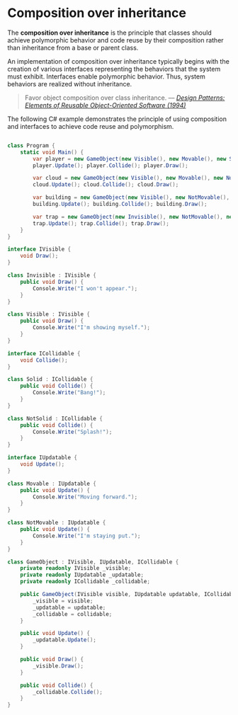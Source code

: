 # Composition over inheritance

 The **composition over inheritance** is the principle that classes should achieve polymorphic behavior and code reuse by their composition rather than inheritance from a base or parent class.

An implementation of composition over inheritance typically begins with the creation of various interfaces representing the behaviors that the system must exhibit. Interfaces enable polymorphic behavior. Thus, system behaviors are realized without inheritance.

> Favor object composition over class inheritance.
> –– <cite>[Design Patterns: Elements of Reusable Object-Oriented Software (1994)][1]</cite>

[1]: https://en.wikipedia.org/wiki/Design_Patterns

The following C# example demonstrates the principle of using composition and interfaces to achieve code reuse and polymorphism.

```csharp

class Program {
    static void Main() {
        var player = new GameObject(new Visible(), new Movable(), new Solid());
        player.Update(); player.Collide(); player.Draw();

        var cloud = new GameObject(new Visible(), new Movable(), new NotSolid());
        cloud.Update(); cloud.Collide(); cloud.Draw();

        var building = new GameObject(new Visible(), new NotMovable(), new Solid());
        building.Update(); building.Collide(); building.Draw();

        var trap = new GameObject(new Invisible(), new NotMovable(), new Solid());
        trap.Update(); trap.Collide(); trap.Draw();
    }
}

interface IVisible {
    void Draw();
}

class Invisible : IVisible {
    public void Draw() {
        Console.Write("I won't appear.");
    }
}

class Visible : IVisible {
    public void Draw() {
        Console.Write("I'm showing myself.");
    }
}

interface ICollidable {
    void Collide();
}

class Solid : ICollidable {
    public void Collide() {
        Console.Write("Bang!");
    }
}

class NotSolid : ICollidable {
    public void Collide() {
        Console.Write("Splash!");
    }
}

interface IUpdatable {
    void Update();
}

class Movable : IUpdatable {
    public void Update() {
        Console.Write("Moving forward.");
    }
}

class NotMovable : IUpdatable {
    public void Update() {
        Console.Write("I'm staying put.");
    }
}

class GameObject : IVisible, IUpdatable, ICollidable {
    private readonly IVisible _visible;
    private readonly IUpdatable _updatable;
    private readonly ICollidable _collidable;

    public GameObject(IVisible visible, IUpdatable updatable, ICollidable collidable) {
        _visible = visible;
        _updatable = updatable;
        _collidable = collidable;
    }

    public void Update() {
        _updatable.Update();
    }

    public void Draw() {
        _visible.Draw();
    }

    public void Collide() {
        _collidable.Collide();
    }
}

```
